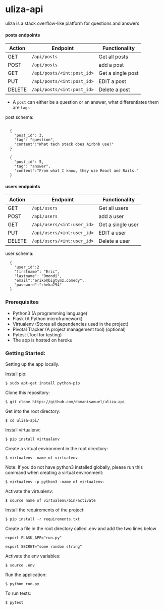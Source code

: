 # uliza-api
uliza is a stack overflow-like platform for questions and answers

#### posts endpoints
| Action| Endpoint | Functionality | 
|----------|----------|---------------|
| GET | `/api/posts`  | Get all posts|
| POST | `/api/posts`  | add a post|
| GET | `/api/posts/<int:post_id>`  | Get a single post|
| PUT | `/api/posts/<int:post_id>`  | EDIT a post|
| DELETE | `/api/posts/<int:post_id>`  | Delete a post|

- A `post` can either be a question or an answer, what differentiates them are `tags`

post schema:
```

  {
    "post_id": 3,
    "tag": "question",
    "content":"What tech stack does Airbnb use?"
  }

```
```
  {
    "post_id": 5,
    "tag": "answer",
    "content":"From what I know, they use React and Rails."
  }
```

#### users endpoints
| Action| Endpoint | Functionality | 
|----------|----------|---------------|
| GET | `/api/users`  | Get all users|
| POST | `/api/users`  | add a user|
| GET | `/api/users/<int:user_id>`  | Get a single user|
| PUT | `/api/users/<int:user_id>`  | EDIT a user|
| DELETE | `/api/users/<int:user_id>`  | Delete a user|

user schema:
```
  {
    "user_id":2
    "firstname": "Eric",
    "lastname": "Omondi",
    "email":"eriko@bigtymz.comedy",
    "password":"cheka254"
  }

```

### Prerequisites
- Python3 (A programming language)
- Flask (A Python microframework)
- Virtualenv (Stores all dependencies used in the project)
- Pivotal Tracker (A project management tool) (optional)
- Pytest (Tool for testing)
- The app is hosted on heroku

### Getting Started:
Setting up the app locally.

Install pip:

`$ sudo apt-get install python-pip`

Clone this repository:

`$ git clone https://github.com/domanisamuel/uliza-api`

Get into the root directory:

`$ cd uliza-api/`

Install virtualenv:

`$ pip install virtualenv`

Create a virtual environment in the root directory:

`$ virtualenv -name of virtualenv-`

Note: If you do not have python3 installed globally, please run this command when creating a virtual environment:

`$ virtualenv -p python3 -name of virtualenv-`

Activate the virtualenv:

`$ source name of virtualenv/bin/activate`

Install the requirements of the project:

`$ pip install -r requirements.txt`

Create a file in the root directory called .env and add the two lines below

`export FLASK_APP="run.py"`

`export SECRET="some random string"`

Activate the env variables:

`$ source .env`

Run the application:

`$ python run.py`

To run tests:

`$ pytest`